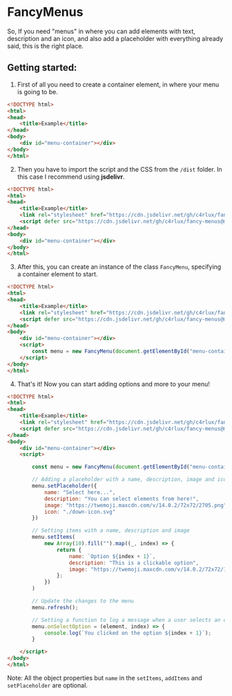 # FancyMenus
So, If you need "menus" in where you can add elements with text, description and an icon, and also add a placeholder with everything already said, this is the right place.

## Getting started:

1. First of all you need to create a container element, in where your menu is going to be.

```html
<!DOCTYPE html>
<html>
<head>
    <title>Example</title>
</head>
<body>
    <div id="menu-container"></div>
</body>
</html>
```

2. Then you have to import the script and the CSS from the `/dist` folder. In this case I recommend using **jsdelivr**.

```html
<!DOCTYPE html>
<html>
<head>
    <title>Example</title>
    <link rel="stylesheet" href="https://cdn.jsdelivr.net/gh/c4rlux/fancy-menus@main/dist/fancy-menus.css">
    <script defer src="https://cdn.jsdelivr.net/gh/c4rlux/fancy-menus@main/dist/fancy-menus.js"></script>
</head>
<body>
    <div id="menu-container"></div>
</body>
</html>
```

3. After this, you can create an instance of the class `FancyMenu`, specifying a container element to start.

```html
<!DOCTYPE html>
<html>
<head>
    <title>Example</title>
    <link rel="stylesheet" href="https://cdn.jsdelivr.net/gh/c4rlux/fancy-menus@main/dist/fancy-menus.css">
    <script defer src="https://cdn.jsdelivr.net/gh/c4rlux/fancy-menus@main/dist/fancy-menus.js"></script>
</head>
<body>
    <div id="menu-container"></div>
    <script>
        const menu = new FancyMenu(document.getElementById("menu-container"));
    </script>
</body>
</html>
```

4. That's it! Now you can start adding options and more to your menu!
```html
<!DOCTYPE html>
<html>
<head>
    <title>Example</title>
    <link rel="stylesheet" href="https://cdn.jsdelivr.net/gh/c4rlux/fancy-menus@main/dist/fancy-menus.css">
    <script defer src="https://cdn.jsdelivr.net/gh/c4rlux/fancy-menus@main/dist/fancy-menus.js"></script>
</head>
<body>
    <div id="menu-container"></div>
    <script>

        const menu = new FancyMenu(document.getElementById("menu-container"));

        // Adding a placeholder with a name, description, image and icon
        menu.setPlaceholder({
            name: "Select here...",
            description: "You can select elements from here!",
            image: "https://twemoji.maxcdn.com/v/14.0.2/72x72/2705.png",
            icon: "./down-icon.svg"
        })

        // Setting items with a name, description and image
        menu.setItems(
            new Array(10).fill("").map((_, index) => {
                return {
                    name: `Option ${index + 1}`,
                    description: "This is a clickable option",
                    image: "https://twemoji.maxcdn.com/v/14.0.2/72x72/1f449.png"
                };
            })
        )

        // Update the changes to the menu
        menu.refresh();

        // Setting a function to log a message when a user selects an option
        menu.onSelectOption = (element, index) => {
            console.log(`You clicked on the option ${index + 1}`);
        }

    </script>
</body>
</html>
```

Note: All the object properties but `name` in the `setItems`, `addItems` and `setPlaceholder` are optional.